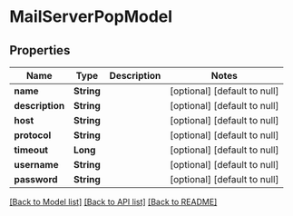 # MailServerPopModel
## Properties

| Name | Type | Description | Notes |
|------------ | ------------- | ------------- | -------------|
| **name** | **String** |  | [optional] [default to null] |
| **description** | **String** |  | [optional] [default to null] |
| **host** | **String** |  | [optional] [default to null] |
| **protocol** | **String** |  | [optional] [default to null] |
| **timeout** | **Long** |  | [optional] [default to null] |
| **username** | **String** |  | [optional] [default to null] |
| **password** | **String** |  | [optional] [default to null] |

[[Back to Model list]](../README.md#documentation-for-models) [[Back to API list]](../README.md#documentation-for-api-endpoints) [[Back to README]](../README.md)

